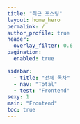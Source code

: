 ```yaml
---
title: "최근 포스팅"
layout: home_hero
permalink: /
author_profile: true
header:
  overlay_filter: 0.6
pagination:
  enabled: true

sidebar:
  - title: "전체 목차"
  - nav: "Total"
  - test: "Frontend"
sexy: 1
main: "Frontend"
toc: true
---
```

